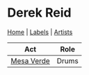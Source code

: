 # Derek Reid

[Home](../index.md) | [Labels](../labels.md) | [Artists](../artists.md)

| Act | Role |
|---|---|
| [Mesa Verde](mesa-verde.md) | Drums |
